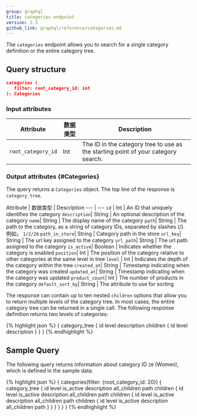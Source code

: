```yaml
---
group: graphql
title: categories endpoint
version: 2.3
github_link: graphql/reference/categories.md
---
```


The `categories` endpoint allows you to search for a single category definition or the entire category tree.

## Query structure

``` json
categories (
   filter: root_category_id: int
): Categories
```

### Input attributes

Attribute | 数据类型 | Description
--- | --- | ---
`root_category_id` | Int | The ID in the category tree to use as the starting point of your category search.

### Output attributes {#Categories}

The query returns a `Categories` object. The top line of the response is `category_tree`.

Attribute | 数据类型 | Description
--- | ---
`id` | Int | An ID that uniquely identifies the category
`description`| String | An optional description of the category
`name`| String | The display name of the category
`path`| String | The path to the category, as a string of category IDs, separated by slashes (/). 例如， `1/2/20`
`path_in_store`| String | Category path in the store
`url_key`| String | The url key assigned to the category
`url_path`| String | The url path assigned to the category
`is_active`| Boolean | Indicates whether the category is enabled
`position`| Int | The position of the category relative to other categories at the same level in tree
`level` | Int | Indicates the depth of the category within the tree
`created_at`| String | Timestamp indicating when the category was created
`updated_at`| String | Timestamp indicating when the category was updated
`product_count`| Int | The number of products in the category
`default_sort_by`| String | The attribute to use for sorting


The response can contain up to ten nested `children` options that allow you to return multiple levels of the category tree. In most cases, the entire category tree can be returned in a single call. The following response definition returns two levels of categories:

{% highlight json %}
{
  category_tree {
    id
    level
    description
    children {
      id
      level
      description
    }
  }
}
{% endhighlight %}

## Sample Query

The following query returns information about category ID `20` (Women), which is defined in the sample data.

{% highlight json %}
{
  categories(filter: {root_category_id: 20}) {
    category_tree {
      id
      level
      is_active
      description
      all_children
      path
      children {
        id
        level
        is_active
        description
        all_children
        path
        children {
          id
          level
          is_active
          description
          all_children
          path
          children {
            id
            level
            is_active
            description
            all_children
            path
          }
        }
      }
    }
  }
}
{% endhighlight %}
